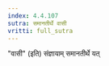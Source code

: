 ```yaml
---
index: 4.4.107
sutra: समानतीर्थे वासी
vritti: full_sutra
---
```


"वासी" (इति) संज्ञायाम् समानतीर्थे यत्